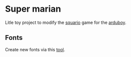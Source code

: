 # Super marian

Litle toy project to modify the [squario](https://github.com/arduboychris/Squario) game for the [arduboy](https://community.arduboy.com/).

## Fonts

Create new fonts via this [tool](https://teamarg.github.io/arduboy-image-converter/).